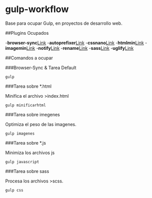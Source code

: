 # gulp-workflow

Base para ocupar Gulp, en proyectos de desarrollo web.

##Plugins Ocupados

-**browser-sync**[Link](https://www.npmjs.com/package/browser-sync)
-**autoprefixer**[Link](https://www.npmjs.com/package/gulp-autoprefixer)
-**cssnano**[Link](https://www.npmjs.com/package/gulp-cssnano)
-**htmlmin**[Link](https://www.npmjs.com/package/gulp-htmlmin)
-**imagemin**[Link](https://www.npmjs.com/package/gulp-imagemin)
-**notify**[Link](https://www.npmjs.com/package/gulp-notify)
-**rename**[Link](https://www.npmjs.com/package/gulp-rename)
-**sass**[Link](https://www.npmjs.com/package/gulp-sass)
-**uglify**[Link](https://www.npmjs.com/package/gulp-uglify)

##Comandos a ocupar

###Browser-Sync & Tarea Default

```
gulp
```

###Tarea sobre *.html

Minifica el archivo >index.html
```
gulp minificarhtml
```

###Tarea sobre imegenes

Optimiza el peso de las imagenes.
```
gulp imagenes
```

###Tarea sobre *.js

Minimiza los archivos js
```
gulp javascript
```

###Tarea sobre sass

Procesa los archivos >scss.
```
gulp css
```